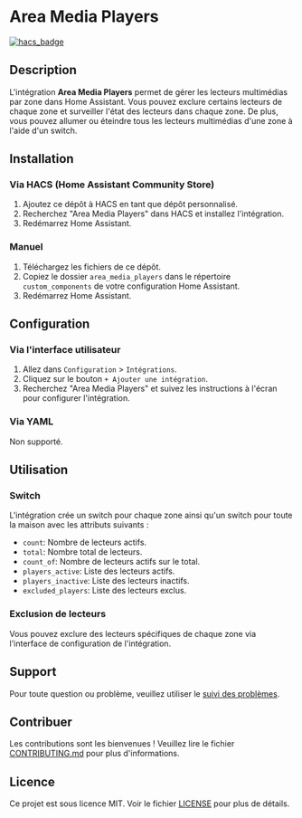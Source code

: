 # Area Media Players

[![hacs_badge](https://img.shields.io/badge/HACS-Custom-orange.svg)](https://github.com/custom-components/hacs) 

## Description

L'intégration **Area Media Players** permet de gérer les lecteurs multimédias par zone dans Home Assistant. Vous pouvez exclure certains lecteurs de chaque zone et surveiller l'état des lecteurs dans chaque zone. De plus, vous pouvez allumer ou éteindre tous les lecteurs multimédias d'une zone à l'aide d'un switch.

## Installation

### Via HACS (Home Assistant Community Store) 

1. Ajoutez ce dépôt à HACS en tant que dépôt personnalisé.
2. Recherchez "Area Media Players" dans HACS et installez l'intégration.
3. Redémarrez Home Assistant.

### Manuel

1. Téléchargez les fichiers de ce dépôt.
2. Copiez le dossier `area_media_players` dans le répertoire `custom_components` de votre configuration Home Assistant.
3. Redémarrez Home Assistant.

## Configuration

### Via l'interface utilisateur

1. Allez dans `Configuration` > `Intégrations`.
2. Cliquez sur le bouton `+ Ajouter une intégration`.
3. Recherchez "Area Media Players" et suivez les instructions à l'écran pour configurer l'intégration.

### Via YAML

Non supporté.

## Utilisation

### Switch

L'intégration crée un switch pour chaque zone ainsi qu'un switch pour toute la maison avec les attributs suivants :

- `count`: Nombre de lecteurs actifs.
- `total`: Nombre total de lecteurs.
- `count_of`: Nombre de lecteurs actifs sur le total.
- `players_active`: Liste des lecteurs actifs.
- `players_inactive`: Liste des lecteurs inactifs.
- `excluded_players`: Liste des lecteurs exclus.

### Exclusion de lecteurs

Vous pouvez exclure des lecteurs spécifiques de chaque zone via l'interface de configuration de l'intégration.

## Support

Pour toute question ou problème, veuillez utiliser le [suivi des problèmes](https://github.com//Nemesis24/area_media_players/issues).

## Contribuer

Les contributions sont les bienvenues ! Veuillez lire le fichier [CONTRIBUTING.md](https://github.com//Nemesis24/area_media_players/blob/main/CONTRIBUTING.md) pour plus d'informations.

## Licence

Ce projet est sous licence MIT. Voir le fichier [LICENSE](https://github.com//Nemesis24/area_media_players/blob/main/LICENSE) pour plus de détails.